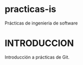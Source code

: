 practicas-is
============

Prácticas de ingenieria de software

# INTRODUCCION

Introducción a prácticas de Git.

